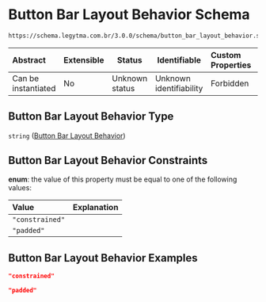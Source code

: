 # Button Bar Layout Behavior Schema

```txt
https://schema.legytma.com.br/3.0.0/schema/button_bar_layout_behavior.schema.json
```




| Abstract            | Extensible | Status         | Identifiable            | Custom Properties | Additional Properties | Access Restrictions | Defined In                                                                                                        |
| :------------------ | ---------- | -------------- | ----------------------- | :---------------- | --------------------- | ------------------- | ----------------------------------------------------------------------------------------------------------------- |
| Can be instantiated | No         | Unknown status | Unknown identifiability | Forbidden         | Allowed               | none                | [button_bar_layout_behavior.schema.json](../schema/button_bar_layout_behavior.schema.json) |

## Button Bar Layout Behavior Type

`string` ([Button Bar Layout Behavior](button_bar_layout_behavior.md))

## Button Bar Layout Behavior Constraints

**enum**: the value of this property must be equal to one of the following values:

| Value           | Explanation |
| :-------------- | ----------- |
| `"constrained"` |             |
| `"padded"`      |             |

## Button Bar Layout Behavior Examples

```json
"constrained"
```

```json
"padded"
```
